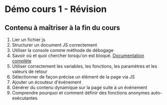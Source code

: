 # Démo cours 1 - Révision

## Contenu à maîtriser à la fin du cours

1. Lier un fichier js
2. Structurer un document JS correctement
3. Utiliser la console comme méthode de débogage
4. Savoir où et quoi chercher lorsqu'on est bloqué. [Documentation complète](https://developer.mozilla.org/)
5. Utiliser correctement les variables, les fonctions, les paramètres et les valeurs de retour
6. Sélectionner de façon précise un élément de la page via JS
7. Ajouter un écouteur d'événement
8. Générer du contenu dynamique sur la page suite à un événement
9. Comprendre pourquoi et comment définir des fonctions anonymes auto-exécutantes
